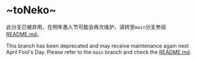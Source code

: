 # ~toNeko~
此分支已被弃用，在明年愚人节可能会再次维护，请转至`main`分支参阅[README.md](https://github.com/CSneko/toNeko/blob/main/README.md)。

This branch has been deprecated and may receive maintenance again next April Fool's Day.
Please refer to the `main` branch and check the [README.md](https://github.com/CSneko/toNeko/blob/main/README.md).
